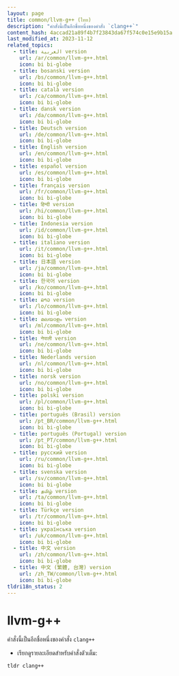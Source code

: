 ```yaml
---
layout: page
title: common/llvm-g++ (ไทย)
description: "คำสั่งนี้เป็นอีกชื่อหนึ่งของคำสั่ง `clang++`"
content_hash: 4accad21a89f4b7f23843da67f574c0e15e9b15a
last_modified_at: 2023-11-12
related_topics:
  - title: العربية version
    url: /ar/common/llvm-g++.html
    icon: bi bi-globe
  - title: bosanski version
    url: /bs/common/llvm-g++.html
    icon: bi bi-globe
  - title: català version
    url: /ca/common/llvm-g++.html
    icon: bi bi-globe
  - title: dansk version
    url: /da/common/llvm-g++.html
    icon: bi bi-globe
  - title: Deutsch version
    url: /de/common/llvm-g++.html
    icon: bi bi-globe
  - title: English version
    url: /en/common/llvm-g++.html
    icon: bi bi-globe
  - title: español version
    url: /es/common/llvm-g++.html
    icon: bi bi-globe
  - title: français version
    url: /fr/common/llvm-g++.html
    icon: bi bi-globe
  - title: हिन्दी version
    url: /hi/common/llvm-g++.html
    icon: bi bi-globe
  - title: Indonesia version
    url: /id/common/llvm-g++.html
    icon: bi bi-globe
  - title: italiano version
    url: /it/common/llvm-g++.html
    icon: bi bi-globe
  - title: 日本語 version
    url: /ja/common/llvm-g++.html
    icon: bi bi-globe
  - title: 한국어 version
    url: /ko/common/llvm-g++.html
    icon: bi bi-globe
  - title: ລາວ version
    url: /lo/common/llvm-g++.html
    icon: bi bi-globe
  - title: മലയാളം version
    url: /ml/common/llvm-g++.html
    icon: bi bi-globe
  - title: नेपाली version
    url: /ne/common/llvm-g++.html
    icon: bi bi-globe
  - title: Nederlands version
    url: /nl/common/llvm-g++.html
    icon: bi bi-globe
  - title: norsk version
    url: /no/common/llvm-g++.html
    icon: bi bi-globe
  - title: polski version
    url: /pl/common/llvm-g++.html
    icon: bi bi-globe
  - title: português (Brasil) version
    url: /pt_BR/common/llvm-g++.html
    icon: bi bi-globe
  - title: português (Portugal) version
    url: /pt_PT/common/llvm-g++.html
    icon: bi bi-globe
  - title: русский version
    url: /ru/common/llvm-g++.html
    icon: bi bi-globe
  - title: svenska version
    url: /sv/common/llvm-g++.html
    icon: bi bi-globe
  - title: தமிழ் version
    url: /ta/common/llvm-g++.html
    icon: bi bi-globe
  - title: Türkçe version
    url: /tr/common/llvm-g++.html
    icon: bi bi-globe
  - title: українська version
    url: /uk/common/llvm-g++.html
    icon: bi bi-globe
  - title: 中文 version
    url: /zh/common/llvm-g++.html
    icon: bi bi-globe
  - title: 中文 (繁體, 台灣) version
    url: /zh_TW/common/llvm-g++.html
    icon: bi bi-globe
tldri18n_status: 2
---
```

# llvm-g++

คำสั่งนี้เป็นอีกชื่อหนึ่งของคำสั่ง `clang++`

- เรียกดูรายละเอียดสำหรับคำสั่งตัวเต็ม:

`tldr clang++`
